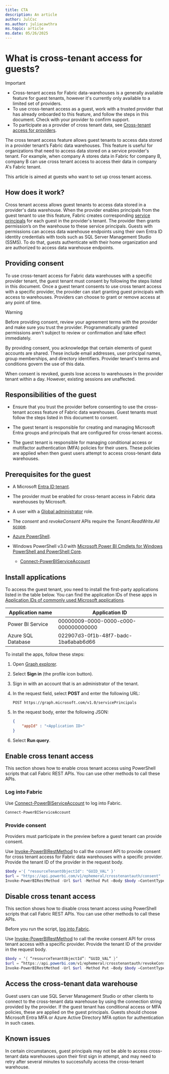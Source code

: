 ```yaml
---
title: CTA
description: An article
author: JulCsc
ms.author: juliacawthra
ms.topic: article
ms.date: 05/26/2025
---
```


# What is cross-tenant access for guests?

> [!IMPORTANT]
> * Cross-tenant access for Fabric data-warehouses is a generally available feature for guest tenants, however it's currently only available to a limited set of providers.
> * To use cross-tenant access as a guest, work with a trusted provider that has already onboarded to this feature, and follow the steps in this document. Check with your provider to confirm support.
> * To participate as a provider of cross tenant data, see [Cross-tenant access for providers](cross-tenant-access-for-providers.md).

The cross tenant access feature allows guest tenants to access data stored in a provider tenant’s Fabric data warehouses. This feature is useful for organizations that need to access data stored on a service provider's tenant. For example, when company A stores data in Fabric for company B, company B can use cross tenant access to access their data in company A's Fabric tenant.

This article is aimed at guests who want to set up cross tenant access.

## How does it work?

Cross tenant access allows guest tenants to access data stored in a provider's data warehouse. When the provider enables principals from the guest tenant to use this feature, Fabric creates corresponding [service principals](/entra/identity-platform/app-objects-and-service-principals#service-principal-object) for each guest in the provider's tenant. The provider then grants permission’s on the warehouse to these service principals. Guests with permissions can access data warehouse endpoints using their own Entra ID identity credentials with tools such as SQL Server Management Studio (SSMS). To do that, guests authenticate with their home organization and are authorized to access data warehouse endpoints.

## Providing consent

To use cross-tenant access for Fabric data warehouses with a specific provider tenant, the guest tenant must consent by following the steps listed in this document. Once a guest tenant consents to use cross tenant access with a specific provider, the provider can start granting guest principals with access to warehouses. Providers can choose to grant or remove access at any point of time.

> [!WARNING]
> Before providing consent, review your agreement terms with the provider and make sure you trust the provider. Programmatically granted permissions aren't subject to review or confirmation and take effect immediately.

By providing consent, you acknowledge that certain elements of guest accounts are shared. These include email addresses, user principal names, group memberships, and directory identifiers. Provider tenant's terms and conditions govern the use of this data.

When consent is revoked, guests lose access to warehouses in the provider tenant within a day. However, existing sessions are unaffected.

## Responsibilities of the guest

* Ensure that you trust the provider before consenting to use the cross-tenant access feature of Fabric data warehouses. Guest tenants must follow the steps listed in this document to consent.

* The guest tenant is responsible for creating and managing Microsoft Entra groups and principals that are configured for cross-tenant access.

* The guest tenant is responsible for managing conditional access or multifactor authentication (MFA) policies for their users. These policies are applied when then guest users attempt to access cross-tenant data warehouses.

## Prerequisites for the guest

* A Microsoft [Entra ID tenant](/azure/azure-portal/get-subscription-tenant-id).

* The provider must be enabled for cross-tenant access in Fabric data warehouses by Microsoft.
  
* A user with a [Global administrator](/entra/identity/role-based-access-control/permissions-reference#global-administrator) role.

* The *consent* and *revokeConsent* APIs require the *Tenant.ReadWrite.All* [scope](/entra/identity-platform/scopes-oidc).

* [Azure PowerShell](/powershell/azure/install-azure-powershell).

* Windows PowerShell v3.0 with [Microsoft Power BI Cmdlets for Windows PowerShell and PowerShell Core](/powershell/power-bi/overview).
  * [Connect-PowerBIServiceAccount](/powershell/module/microsoftpowerbimgmt.profile/connect-powerbiserviceaccount)

## Install applications

To access the guest tenant, you need to install the first-party applications listed in the table below. You can find the application IDs of these apps in [Application IDs of commonly used Microsoft applications](/troubleshoot/entra/entra-id/governance/verify-first-party-apps-sign-in#application-ids-of-commonly-used-microsoft-applications).

| Application name   | Application ID                       |
|--------------------|--------------------------------------|
| Power BI Service   | 00000009-0000-0000-c000-000000000000 |
| Azure SQL Database | 022907d3-0f1b-48f7-badc-1ba6abab6d66 |

To install the apps, follow these steps:

1. Open [Graph explorer](https://aka.ms/ge).

2. Select **Sign in** (the profile icon button).

3. Sign in with an account that is an administrator of the tenant. <!-- how do they have an admin on the tenant? -->

4. In the request field, select **POST** and enter the following URL:

   ```http
   POST https://graph.microsoft.com/v1.0/servicePrincipals
   ```

5. In the request body, enter the following JSON:

   ```json
   { 
       "appId" : "<Application ID>"
   }
   ```

6. Select **Run query**.

## Enable cross tenant access

This section shows how to enable cross tenant access using PowerShell scripts that call Fabric REST APIs. You can use other methods to call these APIs.

### Log into Fabric

Use [Connect-PowerBIServiceAccount](/powershell/module/microsoftpowerbimgmt.profile/connect-powerbiserviceaccount) to log into Fabric.

```powershell
Connect-PowerBIServiceAccount 
```

### Provide consent

Providers must participate in the preview before a guest tenant can provide consent.

Use [Invoke-PowerBIRestMethod](/powershell/module/microsoftpowerbimgmt.profile/invoke-powerbirestmethod) to call the consent API to provide consent for cross tenant access for Fabric data warehouses with a specific provider. Provide the tenant ID of the provider in the request body.

```powershell
$body ='{ "resourceTenantObjectId": "GUID_VAL" }'
$url = "https://api.powerbi.com/v1/ephemeral/crosstenantauth/consent"
Invoke-PowerBIRestMethod -Url $url -Method Put –Body $body –ContentType "application/json"
```

## Disable cross tenant access

This section shows how to disable cross tenant access using PowerShell scripts that call Fabric REST APIs. You can use other methods to call these APIs.

Before you run the script, [log into Fabric](#log-into-fabric).

Use [Invoke-PowerBIRestMethod](/powershell/module/microsoftpowerbimgmt.profile/invoke-powerbirestmethod) to call the revoke consent API for cross tenant access with a specific provider. Provide the tenant ID of the provider in the request body.

```powershell
$body = ‘{ “resourceTenantObjectId”: “GUID_VAL” }’
$url = “https://api.powerbi.com/v1/ephemeral/crosstenantauth/revokeConsent”
Invoke-PowerBIRestMethod -Url $url -Method Put –Body $body –ContentType “application/json”
```

## Access the cross-tenant data warehouse

Guest users can use SQL Server Management Studio or other clients to connect to the cross-tenant data warehouse by using the connection string provided by the provider. If the guest tenant has conditional access or MFA policies, these are applied on the guest principals. Guests should choose Microsoft Entra MFA or Azure Active Directory MFA option for authentication in such cases.

## Known issues

In certain circumstances, guest principals may not be able to access cross-tenant data warehouses upon their first sign in attempt, and may need to retry after several minutes to successfully access the cross-tenant warehouse. 
